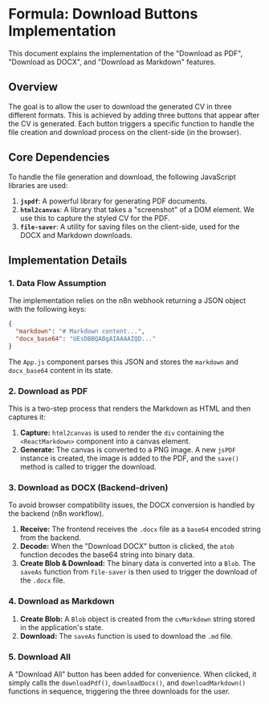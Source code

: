 # Formula: Download Buttons Implementation

This document explains the implementation of the "Download as PDF", "Download as DOCX", and "Download as Markdown" features.

## Overview

The goal is to allow the user to download the generated CV in three different formats. This is achieved by adding three buttons that appear after the CV is generated. Each button triggers a specific function to handle the file creation and download process on the client-side (in the browser).

## Core Dependencies

To handle the file generation and download, the following JavaScript libraries are used:

1.  **`jspdf`**: A powerful library for generating PDF documents.
2.  **`html2canvas`**: A library that takes a "screenshot" of a DOM element. We use this to capture the styled CV for the PDF.
3.  **`file-saver`**: A utility for saving files on the client-side, used for the DOCX and Markdown downloads.

## Implementation Details

### 1. Data Flow Assumption

The implementation relies on the n8n webhook returning a JSON object with the following keys:

```json
{
  "markdown": "# Markdown content...",
  "docx_base64": "UEsDBBQABgAIAAAAIQD..."
}
```

The `App.js` component parses this JSON and stores the `markdown` and `docx_base64` content in its state.

### 2. Download as PDF

This is a two-step process that renders the Markdown as HTML and then captures it:

1.  **Capture:** `html2canvas` is used to render the `div` containing the `<ReactMarkdown>` component into a canvas element.
2.  **Generate:** The canvas is converted to a PNG image. A new `jsPDF` instance is created, the image is added to the PDF, and the `save()` method is called to trigger the download.

### 3. Download as DOCX (Backend-driven)

To avoid browser compatibility issues, the DOCX conversion is handled by the backend (n8n workflow).

1.  **Receive:** The frontend receives the `.docx` file as a `base64` encoded string from the backend.
2.  **Decode:** When the "Download DOCX" button is clicked, the `atob` function decodes the base64 string into binary data.
3.  **Create Blob & Download:** The binary data is converted into a `Blob`. The `saveAs` function from `file-saver` is then used to trigger the download of the `.docx` file.

### 4. Download as Markdown

1.  **Create Blob:** A `Blob` object is created from the `cvMarkdown` string stored in the application's state.
2.  **Download:** The `saveAs` function is used to download the `.md` file.

### 5. Download All

A "Download All" button has been added for convenience. When clicked, it simply calls the `downloadPdf()`, `downloadDocx()`, and `downloadMarkdown()` functions in sequence, triggering the three downloads for the user.

